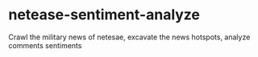 # netease-sentiment-analyze
Crawl the military news of netesae, excavate the news hotspots, analyze comments sentiments
